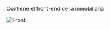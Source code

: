 Contiene el front-end de la inmobiliaria


![Front](https://user-images.githubusercontent.com/90746890/141661869-81dd654f-2a3c-4d0e-9c96-94eba88798c0.png)
